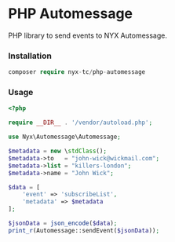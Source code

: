 # PHP Automessage

PHP library to send events to NYX Automessage.


### Installation

```php
composer require nyx-tc/php-automessage
```
### Usage
```php
<?php

require __DIR__ . '/vendor/autoload.php';

use Nyx\Automessage\Automessage;

$metadata = new \stdClass();
$metadata->to   = "john-wick@wickmail.com";
$metadata->list = "killers-london";
$metadata->name = "John Wick";

$data = [
    'event' => 'subscribeList',
    'metadata' => $metadata
];

$jsonData = json_encode($data);
print_r(Automessage::sendEvent($jsonData));
```
